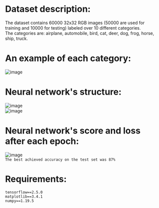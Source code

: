 # Dataset description:  
The dataset contains 60000 32x32 RGB images (50000 are used for training and 10000 for testing) labeled over 10 different categories.  
The categories are: airplane, automobile, bird, cat, deer, dog, frog, horse, ship, truck.  
# An example of each category:  
![image](https://user-images.githubusercontent.com/72389636/124950678-ecb12e80-e012-11eb-9ab3-7d412bfb452a.png)  
# Neural network's structure:  
![image](https://user-images.githubusercontent.com/72389636/126074319-2031c6ee-3271-4ded-9db0-cc914268b3f6.png)  
![image](https://user-images.githubusercontent.com/72389636/126074335-e0b7f6d1-c37e-45da-b6ee-f692557aaef3.png)  
# Neural network's score and loss after each epoch:  
![image](https://user-images.githubusercontent.com/72389636/126074272-9b13deb9-2cd2-4e54-9423-e9f63dd510d3.png)  
```The best achieved accuracy on the test set was 87%```  
# Requirements:  
```tensorflow==2.5.0```  
```matplotlib==3.4.1```  
```numpy==1.19.5```  
